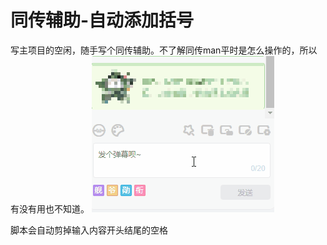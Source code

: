 # 同传辅助-自动添加括号

写主项目的空闲，随手写个同传辅助。不了解同传man平时是怎么操作的，所以有没有用也不知道。
![效果演示](../../web/5.gif)  

脚本会自动剪掉输入内容开头结尾的空格